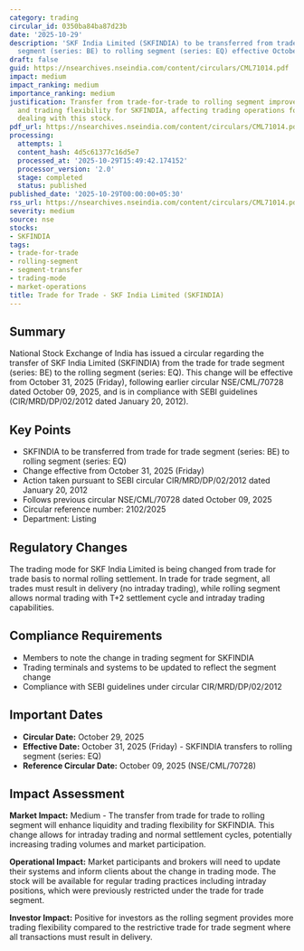 ```yaml
---
category: trading
circular_id: 0350ba84ba87d23b
date: '2025-10-29'
description: 'SKF India Limited (SKFINDIA) to be transferred from trade for trade
  segment (series: BE) to rolling segment (series: EQ) effective October 31, 2025.'
draft: false
guid: https://nsearchives.nseindia.com/content/circulars/CML71014.pdf
impact: medium
impact_ranking: medium
importance_ranking: medium
justification: Transfer from trade-for-trade to rolling segment improves liquidity
  and trading flexibility for SKFINDIA, affecting trading operations for market participants
  dealing with this stock.
pdf_url: https://nsearchives.nseindia.com/content/circulars/CML71014.pdf
processing:
  attempts: 1
  content_hash: 4d5c61377c16d5e7
  processed_at: '2025-10-29T15:49:42.174152'
  processor_version: '2.0'
  stage: completed
  status: published
published_date: '2025-10-29T00:00:00+05:30'
rss_url: https://nsearchives.nseindia.com/content/circulars/CML71014.pdf
severity: medium
source: nse
stocks:
- SKFINDIA
tags:
- trade-for-trade
- rolling-segment
- segment-transfer
- trading-mode
- market-operations
title: Trade for Trade - SKF India Limited (SKFINDIA)
---
```


## Summary

National Stock Exchange of India has issued a circular regarding the transfer of SKF India Limited (SKFINDIA) from the trade for trade segment (series: BE) to the rolling segment (series: EQ). This change will be effective from October 31, 2025 (Friday), following earlier circular NSE/CML/70728 dated October 09, 2025, and is in compliance with SEBI guidelines (CIR/MRD/DP/02/2012 dated January 20, 2012).

## Key Points

- SKFINDIA to be transferred from trade for trade segment (series: BE) to rolling segment (series: EQ)
- Change effective from October 31, 2025 (Friday)
- Action taken pursuant to SEBI circular CIR/MRD/DP/02/2012 dated January 20, 2012
- Follows previous circular NSE/CML/70728 dated October 09, 2025
- Circular reference number: 2102/2025
- Department: Listing

## Regulatory Changes

The trading mode for SKF India Limited is being changed from trade for trade basis to normal rolling settlement. In trade for trade segment, all trades must result in delivery (no intraday trading), while rolling segment allows normal trading with T+2 settlement cycle and intraday trading capabilities.

## Compliance Requirements

- Members to note the change in trading segment for SKFINDIA
- Trading terminals and systems to be updated to reflect the segment change
- Compliance with SEBI guidelines under circular CIR/MRD/DP/02/2012

## Important Dates

- **Circular Date:** October 29, 2025
- **Effective Date:** October 31, 2025 (Friday) - SKFINDIA transfers to rolling segment (series: EQ)
- **Reference Circular Date:** October 09, 2025 (NSE/CML/70728)

## Impact Assessment

**Market Impact:** Medium - The transfer from trade for trade to rolling segment will enhance liquidity and trading flexibility for SKFINDIA. This change allows for intraday trading and normal settlement cycles, potentially increasing trading volumes and market participation.

**Operational Impact:** Market participants and brokers will need to update their systems and inform clients about the change in trading mode. The stock will be available for regular trading practices including intraday positions, which were previously restricted under the trade for trade segment.

**Investor Impact:** Positive for investors as the rolling segment provides more trading flexibility compared to the restrictive trade for trade segment where all transactions must result in delivery.